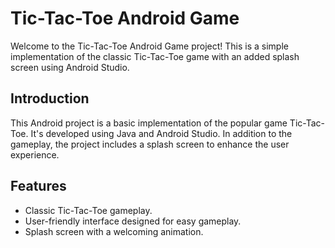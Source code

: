 # Tic-Tac-Toe Android Game

Welcome to the Tic-Tac-Toe Android Game project! This is a simple implementation of the classic Tic-Tac-Toe game with an added splash screen using Android Studio.


## Introduction

This Android project is a basic implementation of the popular game Tic-Tac-Toe. It's developed using Java and Android Studio. In addition to the gameplay, the project includes a splash screen to enhance the user experience.

## Features

- Classic Tic-Tac-Toe gameplay.
- User-friendly interface designed for easy gameplay.
- Splash screen with a welcoming animation.
